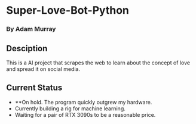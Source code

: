 # Super-Love-Bot-Python
### By Adam Murray

## Desciption
This is a AI project that scrapes the web to learn about the concept of love and spread it on social media.

## Current Status
- **On hold. The program quickly outgrew my hardware.
- Currently building a rig for machine learning.
- Waiting for a pair of RTX 3090s to be a reasonable price.
